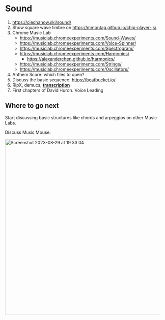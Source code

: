 Sound
===

1. https://ciechanow.ski/sound/
2. Show square wave timbre on https://mmontag.github.io/chip-player-js/
3. Chrome Music Lab
   - https://musiclab.chromeexperiments.com/Sound-Waves/
   - https://musiclab.chromeexperiments.com/Voice-Spinner/
   - https://musiclab.chromeexperiments.com/Spectrogram/
   - https://musiclab.chromeexperiments.com/Harmonics/
      - https://alexanderchen.github.io/harmonics/
   - https://musiclab.chromeexperiments.com/Strings/
   - https://musiclab.chromeexperiments.com/Oscillators/
4. Anthem Score: which files to open?
5. Discuss the basic sequence: https://beatbucket.io/
6. RipX, demucs, [**transcription**](../parts/transcription.md)
7. First chapters of David Huron. Voice Leading

Where to go next
---

Start discussing basic structures like chords and arpeggios on other Music Labs.

Discuss Music Mouse.

<img width="571" alt="Screenshot 2023-08-29 at 19 33 04" src="https://github.com/vpavlenko/study-music/assets/1491908/24f18fa6-3232-47f5-accc-4fe491a3575e">
